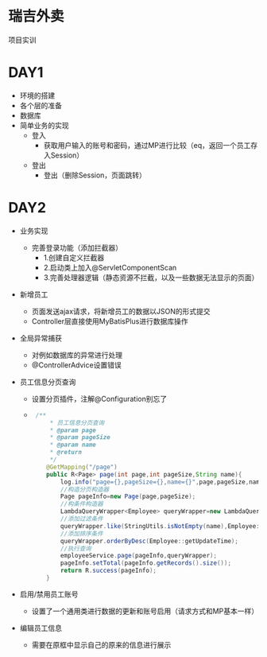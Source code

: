 # 瑞吉外卖
项目实训

# DAY1

* 环境的搭建
* 各个层的准备
* 数据库
* 简单业务的实现
  * 登入
    * 获取用户输入的账号和密码，通过MP进行比较（eq，返回一个员工存入Session）
  * 登出
    * 登出（删除Session，页面跳转）

# DAY2

* 业务实现

  * 完善登录功能（添加拦截器）
    * 1.创建自定义拦截器
    * 2.启动类上加入@ServletComponentScan
    * 3.完善处理器逻辑（静态资源不拦截，以及一些数据无法显示的页面）

* 新增员工

  * 页面发送ajax请求，将新增员工的数据以JSON的形式提交
  * Controller层直接使用MyBatisPlus进行数据库操作

* 全局异常捕获

  * 对例如数据库的异常进行处理
  * @ControllerAdvice设置错误

* 员工信息分页查询

  * 设置分页插件，注解@Configuration别忘了

  * ~~~java
     /**
         * 员工信息分页查询
         * @param page
         * @param pageSize
         * @param name
         * @return
         */
        @GetMapping("/page")
        public R<Page> page(int page,int pageSize,String name){
            log.info("page={},pageSize={},name={}",page,pageSize,name);
            //构造分页构造器
            Page pageInfo=new Page(page,pageSize);
            //构条件构造器
            LambdaQueryWrapper<Employee> queryWrapper=new LambdaQueryWrapper<>();
            //添加过滤条件
            queryWrapper.like(StringUtils.isNotEmpty(name),Employee::getName,name);
            //添加排序条件
            queryWrapper.orderByDesc(Employee::getUpdateTime);
            //执行查询
            employeeService.page(pageInfo,queryWrapper);
            pageInfo.setTotal(pageInfo.getRecords().size());
            return R.success(pageInfo);
        }
    ~~~

* 启用/禁用员工账号

  * 设置了一个通用类进行数据的更新和账号启用（请求方式和MP基本一样）

* 编辑员工信息

  * 需要在原框中显示自己的原来的信息进行展示

  